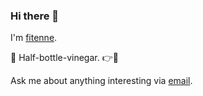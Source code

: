 ### Hi there 👋

I'm [fitenne](https://blog.fitenne.com).

🌱 Half-bottle-vinegar.  👉🤡

Ask me about anything interesting via [email](mailto:ke@fitenne.com).
